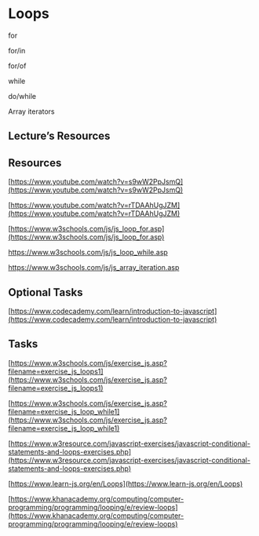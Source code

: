 
# Loops

for

for/in

for/of

while

do/while

Array iterators

## Lecture’s Resources

## Resources

[https://www.youtube.com/watch?v=s9wW2PpJsmQ](https://www.youtube.com/watch?v=s9wW2PpJsmQ)

[https://www.youtube.com/watch?v=rTDAAhUgJZM](https://www.youtube.com/watch?v=rTDAAhUgJZM)

[https://www.w3schools.com/js/js_loop_for.asp](https://www.w3schools.com/js/js_loop_for.asp)

https://www.w3schools.com/js/js_loop_while.asp

https://www.w3schools.com/js/js_array_iteration.asp

## Optional Tasks

[https://www.codecademy.com/learn/introduction-to-javascript](https://www.codecademy.com/learn/introduction-to-javascript)


## Tasks

[https://www.w3schools.com/js/exercise_js.asp?filename=exercise_js_loops1](https://www.w3schools.com/js/exercise_js.asp?filename=exercise_js_loops1)

[https://www.w3schools.com/js/exercise_js.asp?filename=exercise_js_loop_while1](https://www.w3schools.com/js/exercise_js.asp?filename=exercise_js_loop_while1)

[https://www.w3resource.com/javascript-exercises/javascript-conditional-statements-and-loops-exercises.php](https://www.w3resource.com/javascript-exercises/javascript-conditional-statements-and-loops-exercises.php)

[https://www.learn-js.org/en/Loops](https://www.learn-js.org/en/Loops)

[https://www.khanacademy.org/computing/computer-programming/programming/looping/e/review-loops](https://www.khanacademy.org/computing/computer-programming/programming/looping/e/review-loops)

